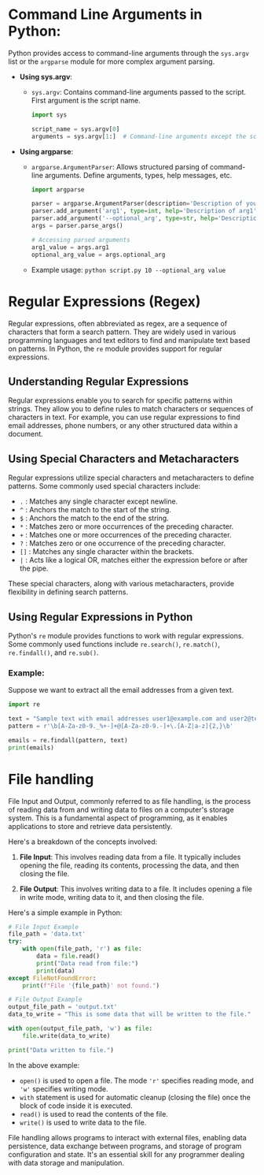 # Command Line Arguments in Python:

Python provides access to command-line arguments through the `sys.argv` list or the `argparse` module for more complex argument parsing.

- **Using sys.argv**:
  - `sys.argv`: Contains command-line arguments passed to the script. First argument is the script name.
    ```python
    import sys

    script_name = sys.argv[0]
    arguments = sys.argv[1:]  # Command-line arguments except the script name
    ```

- **Using argparse**:
  - `argparse.ArgumentParser`: Allows structured parsing of command-line arguments. Define arguments, types, help messages, etc.
    ```python
    import argparse

    parser = argparse.ArgumentParser(description='Description of your script.')
    parser.add_argument('arg1', type=int, help='Description of arg1')
    parser.add_argument('--optional_arg', type=str, help='Description of optional_arg')
    args = parser.parse_args()

    # Accessing parsed arguments
    arg1_value = args.arg1
    optional_arg_value = args.optional_arg
    ```
  - Example usage: `python script.py 10 --optional_arg value`


# Regular Expressions (Regex)

Regular expressions, often abbreviated as regex, are a sequence of characters that form a search pattern. They are widely used in various programming languages and text editors to find and manipulate text based on patterns. In Python, the `re` module provides support for regular expressions.

## Understanding Regular Expressions

Regular expressions enable you to search for specific patterns within strings. They allow you to define rules to match characters or sequences of characters in text. For example, you can use regular expressions to find email addresses, phone numbers, or any other structured data within a document.

## Using Special Characters and Metacharacters

Regular expressions utilize special characters and metacharacters to define patterns. Some commonly used special characters include:

- `.` : Matches any single character except newline.
- `^` : Anchors the match to the start of the string.
- `$` : Anchors the match to the end of the string.
- `*` : Matches zero or more occurrences of the preceding character.
- `+` : Matches one or more occurrences of the preceding character.
- `?` : Matches zero or one occurrence of the preceding character.
- `[]` : Matches any single character within the brackets.
- `|` : Acts like a logical OR, matches either the expression before or after the pipe.

These special characters, along with various metacharacters, provide flexibility in defining search patterns.

## Using Regular Expressions in Python

Python's `re` module provides functions to work with regular expressions. Some commonly used functions include `re.search()`, `re.match()`, `re.findall()`, and `re.sub()`.

### Example:

Suppose we want to extract all the email addresses from a given text.

```python
import re

text = "Sample text with email addresses user1@example.com and user2@test.com"
pattern = r'\b[A-Za-z0-9._%+-]+@[A-Za-z0-9.-]+\.[A-Z|a-z]{2,}\b'

emails = re.findall(pattern, text)
print(emails)
```

# File handling
File Input and Output, commonly referred to as file handling, is the process of reading data from and writing data to files on a computer's storage system. This is a fundamental aspect of programming, as it enables applications to store and retrieve data persistently.

Here's a breakdown of the concepts involved:

1. **File Input**: This involves reading data from a file. It typically includes opening the file, reading its contents, processing the data, and then closing the file.

2. **File Output**: This involves writing data to a file. It includes opening a file in write mode, writing data to it, and then closing the file.

Here's a simple example in Python:

```python
# File Input Example
file_path = 'data.txt'
try:
    with open(file_path, 'r') as file:
        data = file.read()
        print("Data read from file:")
        print(data)
except FileNotFoundError:
    print(f"File '{file_path}' not found.")

# File Output Example
output_file_path = 'output.txt'
data_to_write = "This is some data that will be written to the file."

with open(output_file_path, 'w') as file:
    file.write(data_to_write)

print("Data written to file.")
```

In the above example:
- `open()` is used to open a file. The mode `'r'` specifies reading mode, and `'w'` specifies writing mode.
- `with` statement is used for automatic cleanup (closing the file) once the block of code inside it is executed.
- `read()` is used to read the contents of the file.
- `write()` is used to write data to the file.

File handling allows programs to interact with external files, enabling data persistence, data exchange between programs, and storage of program configuration and state. It's an essential skill for any programmer dealing with data storage and manipulation.
